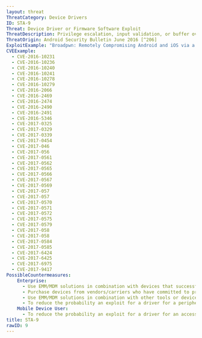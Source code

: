 ```yaml
---
layout: threat
ThreatCategory: Device Drivers
ID: STA-9
Threat: Device Driver or Firmware Software Exploit
ThreatDescription: Privilege escalation, input validation, or buffer overflow vulnerabilities in a device driver or the associated firmware may allow an attacker to achieve arbitrary code execution in the context of the firmware or OS kernel, information disclosure, or denial-of-service attacks.
ThreatOrigin: Android Security Bulletin June 2016 [^206]
ExploitExample: "Broadpwn: Remotely Compromising Android and iOS via a bug in the Broadcom's Wi-Fi Chipset [^Artenstein-1]"
CVEExample:
  - CVE-2016-10231
  - CVE-2016-10236
  - CVE-2016-10240
  - CVE-2016-10241
  - CVE-2016-10278
  - CVE-2016-10279
  - CVE-2016-2066
  - CVE-2016-2469
  - CVE-2016-2474
  - CVE-2016-2490
  - CVE-2016-2491
  - CVE-2016-5346
  - CVE-2017-0325
  - CVE-2017-0329
  - CVE-2017-0339
  - CVE-2017-0454
  - CVE-2017-046
  - CVE-2017-056
  - CVE-2017-0561
  - CVE-2017-0562
  - CVE-2017-0565
  - CVE-2017-0566
  - CVE-2017-0567
  - CVE-2017-0569
  - CVE-2017-057
  - CVE-2017-057
  - CVE-2017-0570
  - CVE-2017-0571
  - CVE-2017-0572
  - CVE-2017-0575
  - CVE-2017-0579
  - CVE-2017-058
  - CVE-2017-058
  - CVE-2017-0584
  - CVE-2017-0585
  - CVE-2017-6424
  - CVE-2017-6425
  - CVE-2017-6975
  - CVE-2017-9417
PossibleCountermeasures:
    Enterprise:
      - Use EMM/MDM solutions in combination with devices that successfully enforce a policy to maintain a minimum OS patch level and block access to enterprise resources to non-compliant or devices with known-exploitable vulnerabilities.
      - Purchase devices from vendors/carriers who have committed to providing timely updates or have good track records for providing prompt security updates.
      - Use EMM/MDM solutions in combination with other tools or device APIs (Android SafetyNet, Samsung Knox hardware-backed remote attestation, or other applicable remote attestation technologies) to detect and block enterprise connectivity from devices that show indications of device compromise.
      - To reduce the probability an exploit for a driver for a peripheral or OS-provided service that can be disabled via device management APIs, use EMM/MDM solutions in combination with devices that successfully enforces a policy to disable unauthorized resources, including temporarily disabling known-vulnerable resources until a security patch is available.
    Mobile Device User:
      - To reduce the probability an exploit for a driver for an access-controlled peripheral or OS-provided service (e.g., camera, microphone), use OS configuration settings to disable or block access to these resources, with a preference for global settings (e.g., disabling NFC device-wide) over app-specific permissions.
title: STA-9
rawID: 9
---
```

